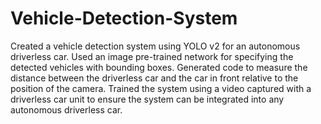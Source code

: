 # Vehicle-Detection-System
Created a vehicle detection system using YOLO v2 for an autonomous driverless car. 
Used an image pre-trained network for specifying the detected vehicles with bounding boxes. Generated code to measure the distance between the driverless car and the car in front relative to the position of the camera. Trained the system using a video captured with a driverless car unit to ensure the system can be integrated into any autonomous driverless car.
